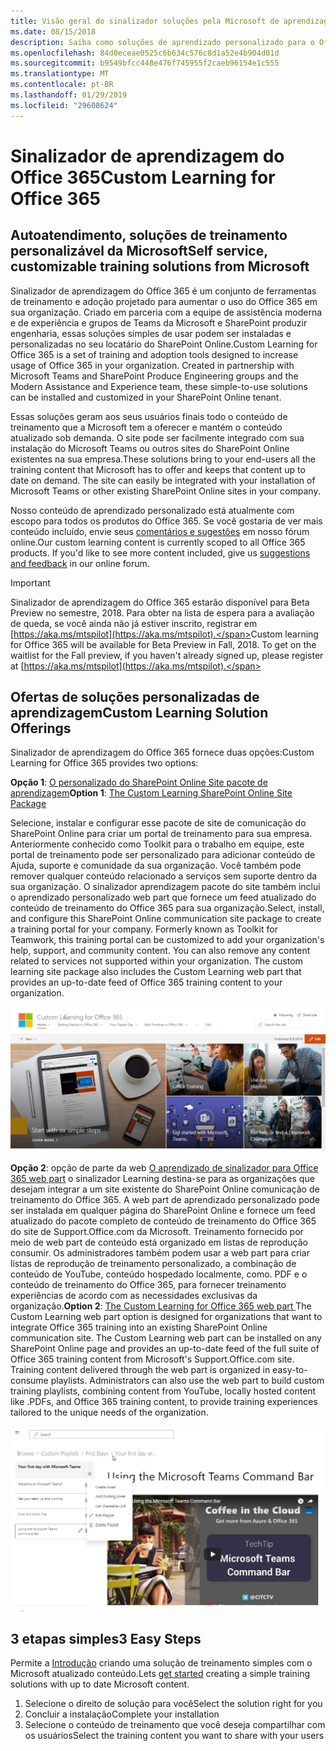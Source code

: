 ```yaml
---
title: Visão geral do sinalizador soluções pela Microsoft de aprendizagem
ms.date: 08/15/2018
description: Saiba como soluções de aprendizado personalizado para o Office 365 podem acelerar a adoção do Office 365 em sua organização e uso. Nossas soluções incluem uma webpart SharePoint Online personalizada e um site de treinamento do SharePoint Online communications moderno.
ms.openlocfilehash: 84d0eceae0525c6b634c576c8d1a52e4b904d01d
ms.sourcegitcommit: b9549bfcc448e476f745955f2caeb96154e1c555
ms.translationtype: MT
ms.contentlocale: pt-BR
ms.lasthandoff: 01/29/2019
ms.locfileid: "29608624"
---
```

# <a name="custom-learning-for-office-365"></a><span data-ttu-id="29824-104">Sinalizador de aprendizagem do Office 365</span><span class="sxs-lookup"><span data-stu-id="29824-104">Custom Learning for Office 365</span></span>

## <a name="self-service-customizable-training-solutions-from-microsoft"></a><span data-ttu-id="29824-105">Autoatendimento, soluções de treinamento personalizável da Microsoft</span><span class="sxs-lookup"><span data-stu-id="29824-105">Self service, customizable training solutions from Microsoft</span></span>

<span data-ttu-id="29824-p102">Sinalizador de aprendizagem do Office 365 é um conjunto de ferramentas de treinamento e adoção projetado para aumentar o uso do Office 365 em sua organização. Criado em parceria com a equipe de assistência moderna e de experiência e grupos de Teams da Microsoft e SharePoint produzir engenharia, essas soluções simples de usar podem ser instaladas e personalizadas no seu locatário do SharePoint Online.</span><span class="sxs-lookup"><span data-stu-id="29824-p102">Custom Learning for Office 365 is a set of training and adoption tools designed to increase usage of Office 365 in your organization. Created in partnership with Microsoft Teams and SharePoint Produce Engineering groups and the Modern Assistance and Experience team, these simple-to-use solutions can be installed and customized in your SharePoint Online tenant.</span></span>  

<span data-ttu-id="29824-p103">Essas soluções geram aos seus usuários finais todo o conteúdo de treinamento que a Microsoft tem a oferecer e mantém o conteúdo atualizado sob demanda.  O site pode ser facilmente integrado com sua instalação do Microsoft Teams ou outros sites do SharePoint Online existentes na sua empresa.</span><span class="sxs-lookup"><span data-stu-id="29824-p103">These solutions bring to your end-users all the training content that Microsoft has to offer and keeps that content up to date on demand.  The site can easily be integrated with your installation of Microsoft Teams or other existing SharePoint Online sites in your company.</span></span>

<span data-ttu-id="29824-p104">Nosso conteúdo de aprendizado personalizado está atualmente com escopo para todos os produtos do Office 365.  Se você gostaria de ver mais conteúdo incluído, envie seus [comentários e sugestões](feedback.md) em nosso fórum online.</span><span class="sxs-lookup"><span data-stu-id="29824-p104">Our custom learning content is currently scoped to all Office 365 products.  If you'd like to see more content included, give us [suggestions and feedback](feedback.md) in our online forum.</span></span>  

> [!IMPORTANT]
> <span data-ttu-id="29824-p105">Sinalizador de aprendizagem do Office 365 estarão disponível para Beta Preview no semestre, 2018. Para obter na lista de espera para a avaliação de queda, se você ainda não já estiver inscrito, registrar em [https://aka.ms/mtspilot](https://aka.ms/mtspilot).</span><span class="sxs-lookup"><span data-stu-id="29824-p105">Custom learning for Office 365 will be available for Beta Preview in Fall, 2018. To get on the waitlist for the Fall preview, if you haven't already signed up,  please register at [https://aka.ms/mtspilot](https://aka.ms/mtspilot).</span></span>

## <a name="custom-learning-solution-offerings"></a><span data-ttu-id="29824-114">Ofertas de soluções personalizadas de aprendizagem</span><span class="sxs-lookup"><span data-stu-id="29824-114">Custom Learning Solution Offerings</span></span>

<span data-ttu-id="29824-115">Sinalizador de aprendizagem do Office 365 fornece duas opções:</span><span class="sxs-lookup"><span data-stu-id="29824-115">Custom Learning for Office 365 provides two options:</span></span> 

<span data-ttu-id="29824-116">**Opção 1**: [O personalizado do SharePoint Online Site pacote de aprendizagem](installsitepackage.md)</span><span class="sxs-lookup"><span data-stu-id="29824-116">**Option 1**: [The Custom Learning SharePoint Online Site Package](installsitepackage.md)</span></span>

<span data-ttu-id="29824-p106">Selecione, instalar e configurar esse pacote de site de comunicação do SharePoint Online para criar um portal de treinamento para sua empresa. Anteriormente conhecido como Toolkit para o trabalho em equipe, este portal de treinamento pode ser personalizado para adicionar conteúdo de Ajuda, suporte e comunidade da sua organização. Você também pode remover qualquer conteúdo relacionado a serviços sem suporte dentro da sua organização. O sinalizador aprendizagem pacote do site também inclui o aprendizado personalizado web part que fornece um feed atualizado do conteúdo de treinamento do Office 365 para sua organização.</span><span class="sxs-lookup"><span data-stu-id="29824-p106">Select, install, and configure this SharePoint Online communication site package to create a training portal for your company. Formerly known as Toolkit for Teamwork, this training portal can be customized to add your organization's help, support, and community content. You can also remove any content related to services not supported within your organization. The custom learning site package also includes the Custom Learning web part that provides an up-to-date feed of Office 365 training content to your organization.</span></span> 

![Sinalizador de aprendizagem para a experiência de site do Office 365](/customlearning/media/clo365homepage.png)

<span data-ttu-id="29824-p107">**Opção 2**: opção de parte da web [O aprendizado de sinalizador para Office 365 web part](installwebpart.md) o sinalizador Learning destina-se para as organizações que desejam integrar a um site existente do SharePoint Online comunicação de treinamento do Office 365. A web part de aprendizado personalizado pode ser instalada em qualquer página do SharePoint Online e fornece um feed atualizado do pacote completo de conteúdo de treinamento do Office 365 do site de Support.Office.com da Microsoft. Treinamento fornecido por meio de web part de conteúdo está organizado em listas de reprodução consumir. Os administradores também podem usar a web part para criar listas de reprodução de treinamento personalizado, a combinação de conteúdo de YouTube, conteúdo hospedado localmente, como. PDF e o conteúdo de treinamento do Office 365, para fornecer treinamento experiências de acordo com as necessidades exclusivas da organização.</span><span class="sxs-lookup"><span data-stu-id="29824-p107">**Option 2**: [The Custom Learning for Office 365 web part ](installwebpart.md) The Custom Learning web part option is designed for organizations that want to integrate Office 365 training into an existing SharePoint Online communication site. The Custom Learning web part can be installed on any SharePoint Online page and provides an up-to-date feed of the full suite of Office 365 training content from Microsoft's Support.Office.com site. Training content delivered through the web part is organized in easy-to-consume playlists. Administrators can also use the web part to build custom training playlists, combining content from YouTube, locally hosted content like .PDFs, and Office 365 training content, to provide training experiences tailored to the unique needs of the organization.</span></span>

![Sinalizador de aprendizagem para o Web Part do Office 365](/customlearning/media/clo365customplaylist.png)

## <a name="3-easy-steps"></a><span data-ttu-id="29824-127">3 etapas simples</span><span class="sxs-lookup"><span data-stu-id="29824-127">3 Easy Steps</span></span>

<span data-ttu-id="29824-128">Permite a [Introdução](getstarted.md) criando uma solução de treinamento simples com o Microsoft atualizado conteúdo.</span><span class="sxs-lookup"><span data-stu-id="29824-128">Lets [get started](getstarted.md) creating a simple training solutions with up to date Microsoft content.</span></span>

1. <span data-ttu-id="29824-129">Selecione o direito de solução para você</span><span class="sxs-lookup"><span data-stu-id="29824-129">Select the solution right for you</span></span>
2. <span data-ttu-id="29824-130">Concluir a instalação</span><span class="sxs-lookup"><span data-stu-id="29824-130">Complete your installation</span></span>
3. <span data-ttu-id="29824-131">Selecione o conteúdo de treinamento que você deseja compartilhar com os usuários</span><span class="sxs-lookup"><span data-stu-id="29824-131">Select the training content you want to share with your users</span></span>



